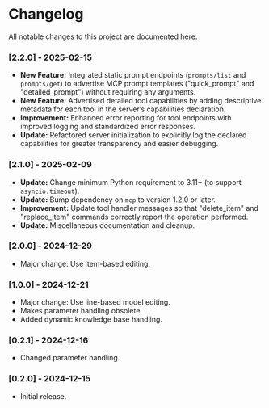 # Changelog

All notable changes to this project are documented here.

### [2.2.0] - 2025-02-15

- **New Feature:** Integrated static prompt endpoints (`prompts/list` and `prompts/get`) to advertise MCP prompt templates ("quick_prompt" and "detailed_prompt") without requiring any arguments.
- **New Feature:** Advertised detailed tool capabilities by adding descriptive metadata for each tool in the server’s capabilities declaration.
- **Improvement:** Enhanced error reporting for tool endpoints with improved logging and standardized error responses.
- **Update:** Refactored server initialization to explicitly log the declared capabilities for greater transparency and easier debugging.

### [2.1.0] - 2025-02-09

- **Update:** Change minimum Python requirement to 3.11+ (to support `asyncio.timeout`).
- **Update:** Bump dependency on `mcp` to version 1.2.0 or later.
- **Improvement:** Update tool handler messages so that "delete_item" and "replace_item" commands correctly report the operation performed.
- **Update:** Miscellaneous documentation and cleanup.

### [2.0.0] - 2024-12-29

- Major change: Use item-based editing.

### [1.0.0] - 2024-12-21

- Major change: Use line-based model editing.
- Makes parameter handling obsolete.
- Added dynamic knowledge base handling.

### [0.2.1] - 2024-12-16

- Changed parameter handling.

### [0.2.0] - 2024-12-15

- Initial release.